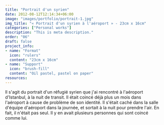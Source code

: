 ```yaml
---
title: "Portrait d'un syrien"
date: 2012-08-12T12:14:34+06:00
image: "images/portfolio/portrait-1.jpg"
img_title: "« Portrait d'un syrien à l'aéroport » - 23cm x 16cm"
categories: ["Personal works"]
description: "This is meta description."
order: "06"
draft: false
project_info:
- name: "Format"
  icon: "rulers"
  content: "23cm x 16cm"
- name: "Support"
  icon: "brush-fill"
  content: "Oil pastel, pastel on paper"
resources:
---
```

Il s'agit du portrait d'un réfugié syrien que j'ai rencontré à l'aéroport d'Istanbul, à la nuit de transit. Il était coincé déjà plus un mois dans l'aéroport à cause de problème de son identité. Il s'était caché dans la salle d'équipe d'aéroport dans la journée, et sortait à la nuit pour prendre l'air. En fait, il n'était pas seul. Il y en avait plusieurs personnes qui sont coincé comme lui.
